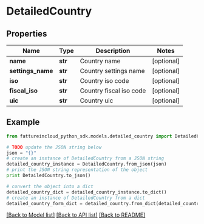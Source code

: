 # DetailedCountry


## Properties

Name | Type | Description | Notes
------------ | ------------- | ------------- | -------------
**name** | **str** | Country name | [optional] 
**settings_name** | **str** | Country settings name | [optional] 
**iso** | **str** | Country iso code | [optional] 
**fiscal_iso** | **str** | Country fiscal iso code | [optional] 
**uic** | **str** | Country uic | [optional] 

## Example

```python
from fattureincloud_python_sdk.models.detailed_country import DetailedCountry

# TODO update the JSON string below
json = "{}"
# create an instance of DetailedCountry from a JSON string
detailed_country_instance = DetailedCountry.from_json(json)
# print the JSON string representation of the object
print DetailedCountry.to_json()

# convert the object into a dict
detailed_country_dict = detailed_country_instance.to_dict()
# create an instance of DetailedCountry from a dict
detailed_country_form_dict = detailed_country.from_dict(detailed_country_dict)
```
[[Back to Model list]](../README.md#documentation-for-models) [[Back to API list]](../README.md#documentation-for-api-endpoints) [[Back to README]](../README.md)


